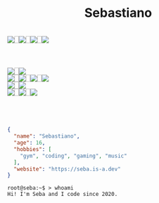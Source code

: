 <h1 align="center">
  Sebastiano
</h1>

<!-- Socials -->

<br>
<div align="center" style="display: flex; flex-direction: row;">
  <a href="https://discord.com/users/1213198625610408046"><img src="https://img.shields.io/badge/Discord-%235865F2.svg?&logo=discord&logoColor=white"></a>
  <img width="10px">
  <a href="https://t.me/insgamabile"><img src="https://img.shields.io/badge/Telegram-2CA5E0?logo=telegram&logoColor=white"></a>
  <img width="10px">
  <a href="https://fiverr.com/ssxbaathedev"><img src="https://img.shields.io/badge/Fiverr-1DBF73?logo=fiverr&logoColor=fff"></a>
  <img width="10px">
  <a href="https://soundcloud.com/ssxbaa"><img src="https://img.shields.io/badge/Soundcloud-FF3300?logo=Soundcloud&logoColor=white"></a>
</div>

<h1></h1>

<!-- OSes, Programming languages and IDEs -->

<br>
<div align="center" style="display: flex; flex-direction: row;">
  <img src="https://img.shields.io/badge/Linux-FCC624?logo=linux&logoColor=black">
  <img width="10px">
  <img src="https://img.shields.io/badge/iOS-000000?&logo=apple&logoColor=white">
</div>
<div align="center" style="display: flex; flex-direction: row;">
  <img src="https://img.shields.io/badge/HTML-%23E34F26.svg?logo=html5&logoColor=white">
  <img width="10px">
  <img src="https://img.shields.io/badge/CSS-1572B6?logo=css3&logoColor=fff">
  <img width="10px">
  <img src="https://img.shields.io/badge/JavaScript-F7DF1E?logo=javascript&logoColor=000">
  <img width="10px">
  <img src="https://custom-icon-badges.demolab.com/badge/C%23-%23239120.svg?logo=cshrp&logoColor=white">
</div>
<div align="center" style="display: flex; flex-direction: row;">
  <img src="https://img.shields.io/badge/Node.js-6DA55F?logo=node.js&logoColor=white">
  <img width="10px">
  <img src="https://img.shields.io/badge/Bootstrap-7952B3?logo=bootstrap&logoColor=fff">
</div>
<div align="center" style="display: flex; flex-direction: row;">
  <img src="https://custom-icon-badges.demolab.com/badge/Visual%20Studio%20Code-0078d7.svg?logo=vsc&logoColor=white">
  <img width="10px">
  <img src="https://img.shields.io/badge/WebStorm-FDF84B?logo=webstorm&logoColor=000">
  <img width="10px">
  <img src="https://img.shields.io/badge/Rider-CF0E5F?logo=rider&logoColor=fff">
</div>


<h1></h1>

<!-- Bio -->

<br>

```Json
{
  "name": "Sebastiano",
  "age": 16,
  "hobbies": [
    "gym", "coding", "gaming", "music"
  ],
  "website": "https://seba.is-a.dev"
}
```

```Console
root@seba:~$ > whoami
Hi! I'm Seba and I code since 2020.
```

<br>
